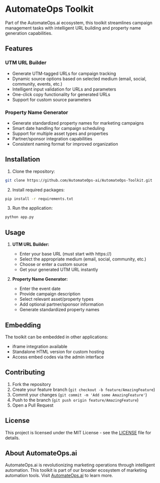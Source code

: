 # AutomateOps Toolkit

Part of the AutomateOps.ai ecosystem, this toolkit streamlines campaign management tasks with intelligent URL building and property name generation capabilities.

## Features

### UTM URL Builder
- Generate UTM-tagged URLs for campaign tracking
- Dynamic source options based on selected medium (email, social, community, events, etc.)
- Intelligent input validation for URLs and parameters
- One-click copy functionality for generated URLs
- Support for custom source parameters

### Property Name Generator
- Generate standardized property names for marketing campaigns
- Smart date handling for campaign scheduling
- Support for multiple asset types and properties
- Partner/sponsor integration capabilities
- Consistent naming format for improved organization

## Installation

1. Clone the repository:
```bash
git clone https://github.com/AutomateOps-ai/AutomateOps-Toolkit.git
```

2. Install required packages:
```bash
pip install -r requirements.txt
```

3. Run the application:
```bash
python app.py
```

## Usage

1. **UTM URL Builder:**
   - Enter your base URL (must start with https://)
   - Select the appropriate medium (email, social, community, etc.)
   - Choose or enter a custom source
   - Get your generated UTM URL instantly

2. **Property Name Generator:**
   - Enter the event date
   - Provide campaign description
   - Select relevant asset/property types
   - Add optional partner/sponsor information
   - Generate standardized property names

## Embedding

The toolkit can be embedded in other applications:
- iframe integration available
- Standalone HTML version for custom hosting
- Access embed codes via the admin interface

## Contributing

1. Fork the repository
2. Create your feature branch (`git checkout -b feature/AmazingFeature`)
3. Commit your changes (`git commit -m 'Add some AmazingFeature'`)
4. Push to the branch (`git push origin feature/AmazingFeature`)
5. Open a Pull Request

## License

This project is licensed under the MIT License - see the [LICENSE](LICENSE) file for details.

## About AutomateOps.ai

AutomateOps.ai is revolutionizing marketing operations through intelligent automation. This toolkit is part of our broader ecosystem of marketing automation tools. Visit [AutomateOps.ai](https://automateops.ai) to learn more.
   